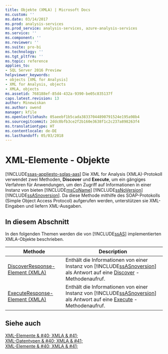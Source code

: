 ```yaml
---
title: Objekte (XMLA) | Microsoft Docs
ms.custom: ''
ms.date: 03/14/2017
ms.prod: analysis-services
ms.prod_service: analysis-services, azure-analysis-services
ms.service: ''
ms.component: ''
ms.reviewer: ''
ms.suite: pro-bi
ms.technology: ''
ms.tgt_pltfrm: ''
ms.topic: reference
applies_to:
- SQL Server 2016 Preview
helpviewer_keywords:
- objects [XML for Analysis]
- XML for Analysis, objects
- XMLA, objects
ms.assetid: 768188ef-85d4-432a-9390-be05c835137f
caps.latest.revision: 13
author: Minewiskan
ms.author: owend
manager: kfile
ms.openlocfilehash: 05aeebf1b5cada38337044890791524e195a98b4
ms.sourcegitcommit: 2ddc0bfb3ce2f2b160e3638f1c2c237a898263f4
ms.translationtype: HT
ms.contentlocale: de-DE
ms.lasthandoff: 05/03/2018
---
```

# <a name="xml-elements---objects"></a>XML-Elemente - Objekte
[!INCLUDE[ssas-appliesto-sqlas-aas](../../includes/ssas-appliesto-sqlas-aas.md)]
  Die XML for Analysis (XMLA)-Protokoll verwendet zwei Methoden, **Discover** und **Execute**, um ein gängiges Verfahren für Anwendungen, um den Zugriff auf Informationen in einer Instanz von bieten [!INCLUDE[msCoName](../../includes/msconame-md.md)] [!INCLUDE[ssNoVersion](../../includes/ssnoversion-md.md)] [!INCLUDE[ssASnoversion](../../includes/ssasnoversion-md.md)]. Da diese Methode mithilfe des SOAP-Protokolls (Simple Object Access Protocol) aufgerufen werden, unterstützen sie XML-Eingaben und liefern XML-Ausgaben.  
  
## <a name="in-this-section"></a>In diesem Abschnitt  
 In den folgenden Themen werden die von [!INCLUDE[ssAS](../../includes/ssas-md.md)] implementierten XMLA-Objekte beschrieben.  
  
|Methode|Description|  
|------------|-----------------|  
|[DiscoverResponse-Element &#40;XMLA&#41;](../../analysis-services/xmla/xml-elements-objects-discoverresponse.md)|Enthält die Informationen von einer Instanz von [!INCLUDE[ssASnoversion](../../includes/ssasnoversion-md.md)] als Antwort auf eine [Discover](../../analysis-services/xmla/xml-elements-methods-discover.md) -Methodenaufruf.|  
|[ExecuteResponse-Element &#40;XMLA&#41;](../../analysis-services/xmla/xml-elements-objects-executeresponse.md)|Enthält die Informationen von einer Instanz von [!INCLUDE[ssASnoversion](../../includes/ssasnoversion-md.md)] als Antwort auf eine [Execute](../../analysis-services/xmla/xml-elements-methods-execute.md) -Methodenaufruf.|  
  
## <a name="see-also"></a>Siehe auch  
 [XML-Elemente & #40; XMLA & #41;](http://msdn.microsoft.com/library/40ab2360-efb6-4ba6-bf23-e84964e51008)   
 [XML-Datentypen & #40; XMLA & #41;](../../analysis-services/xmla/xml-data-types/xml-data-types-xmla.md)   
 [XML-Elemente & #40; XMLA & #41;](http://msdn.microsoft.com/library/40ab2360-efb6-4ba6-bf23-e84964e51008)  
  
  
